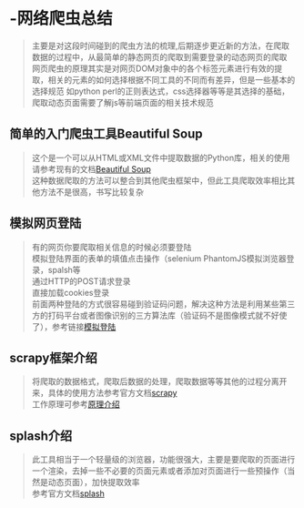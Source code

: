# -网络爬虫总结

>主要是对这段时间碰到的爬虫方法的梳理,后期逐步更近新的方法，在爬取数据的过程中，从最简单的静态网页的爬取到需要登录的动态网页的爬取<br>
网页爬虫的原理其实是对网页DOM对象中的各个标签元素进行有效的提取，相关的元素的如何选择根据不同工具的不同而有差异，但是一些基本的选择规范
如python perl的正则表达式，css选择器等等是其选择的基础，爬取动态页面需要了解js等前端页面的相关技术规范<br>
 
## 简单的入门爬虫工具Beautiful Soup
>这个是一个可以从HTML或XML文件中提取数据的Python库，相关的使用请参考现有的文档[Beautiful Soup](https://www.crummy.com/software/BeautifulSoup/bs4/doc/index.zh.html#)<br>
这种数据爬取的方法可以整合到其他爬虫框架中，但此工具爬取效率相比其他方法不是很高，书写比较复杂<br>


## 模拟网页登陆
>有的网页你要爬取相关信息的时候必须要登陆<br>模拟登陆界面的表单的填值点击操作（selenium PhantomJS模拟浏览器登录，spalsh等<br>通过HTTP的POST请求登录<br>直接加载cookies登录<br>
前面两种登陆的方式很容易碰到验证码问题，解决这种方法是利用某些第三方的打码平台或者图像识别的三方算法库（验证码不是图像模式就不好使了），参考链接[模拟登陆](https://blog.csdn.net/u014134180/article/details/55508229)<br>

## scrapy框架介绍
>将爬取的数据格式，爬取后数据的处理，爬取数据等等其他的过程分离开来，具体的使用方法参考官方文档[scrapy](http://scrapy-chs.readthedocs.io/zh_CN/latest/intro/tutorial.html)<br>
工作原理可参考[原理介绍](http://python.jobbole.com/86405/)<br>


## splash介绍
>此工具相当于一个轻量级的浏览器，功能很强大，主要是要爬取的页面进行一个渲染，去掉一些不必要的页面元素或者添加对页面进行一些预操作（当然是动态页面），加快提取效率<br>
参考官方文档[splash](http://splash.readthedocs.io/en/stable/scripting-ref.html#splash-jsfunc)<br>
